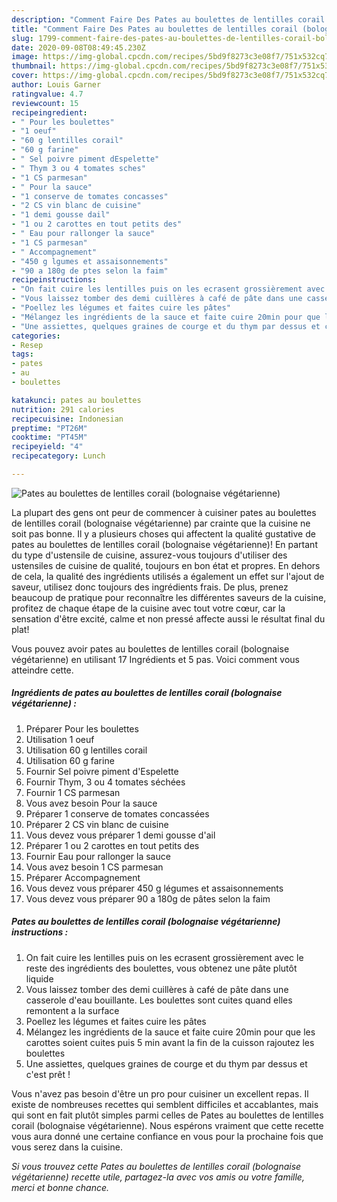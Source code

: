 ```yaml
---
description: "Comment Faire Des Pates au boulettes de lentilles corail (bolognaise végétarienne)"
title: "Comment Faire Des Pates au boulettes de lentilles corail (bolognaise végétarienne)"
slug: 1799-comment-faire-des-pates-au-boulettes-de-lentilles-corail-bolognaise-vegetarienne
date: 2020-09-08T08:49:45.230Z
image: https://img-global.cpcdn.com/recipes/5bd9f8273c3e08f7/751x532cq70/pates-au-boulettes-de-lentilles-corail-bolognaise-vegetarienne-photo-principale-de-la-recette.jpg
thumbnail: https://img-global.cpcdn.com/recipes/5bd9f8273c3e08f7/751x532cq70/pates-au-boulettes-de-lentilles-corail-bolognaise-vegetarienne-photo-principale-de-la-recette.jpg
cover: https://img-global.cpcdn.com/recipes/5bd9f8273c3e08f7/751x532cq70/pates-au-boulettes-de-lentilles-corail-bolognaise-vegetarienne-photo-principale-de-la-recette.jpg
author: Louis Garner
ratingvalue: 4.7
reviewcount: 15
recipeingredient:
- " Pour les boulettes"
- "1 oeuf"
- "60 g lentilles corail"
- "60 g farine"
- " Sel poivre piment dEspelette"
- " Thym 3 ou 4 tomates sches"
- "1 CS parmesan"
- " Pour la sauce"
- "1 conserve de tomates concasses"
- "2 CS vin blanc de cuisine"
- "1 demi gousse dail"
- "1 ou 2 carottes en tout petits des"
- " Eau pour rallonger la sauce"
- "1 CS parmesan"
- " Accompagnement"
- "450 g lgumes et assaisonnements"
- "90 a 180g de ptes selon la faim"
recipeinstructions:
- "On fait cuire les lentilles puis on les ecrasent grossièrement avec le reste des ingrédients des boulettes, vous obtenez une pâte plutôt liquide"
- "Vous laissez tomber des demi cuillères à café de pâte dans une casserole d&#39;eau bouillante. Les boulettes sont cuites quand elles remontent a la surface"
- "Poellez les légumes et faites cuire les pâtes"
- "Mélangez les ingrédients de la sauce et faite cuire 20min pour que les carottes soient cuites puis 5 min avant la fin de la cuisson rajoutez les boulettes"
- "Une assiettes, quelques graines de courge et du thym par dessus et c&#39;est prêt !"
categories:
- Resep
tags:
- pates
- au
- boulettes

katakunci: pates au boulettes 
nutrition: 291 calories
recipecuisine: Indonesian
preptime: "PT26M"
cooktime: "PT45M"
recipeyield: "4"
recipecategory: Lunch

---
```



![Pates au boulettes de lentilles corail (bolognaise végétarienne)](https://img-global.cpcdn.com/recipes/5bd9f8273c3e08f7/751x532cq70/pates-au-boulettes-de-lentilles-corail-bolognaise-vegetarienne-photo-principale-de-la-recette.jpg)

La plupart des gens ont peur de commencer à cuisiner pates au boulettes de lentilles corail (bolognaise végétarienne) par crainte que la cuisine ne soit pas bonne. Il y a plusieurs choses qui affectent la qualité gustative de pates au boulettes de lentilles corail (bolognaise végétarienne)! En partant du type d'ustensile de cuisine, assurez-vous toujours d'utiliser des ustensiles de cuisine de qualité, toujours en bon état et propres. En dehors de cela, la qualité des ingrédients utilisés a également un effet sur l'ajout de saveur, utilisez donc toujours des ingrédients frais. De plus, prenez beaucoup de pratique pour reconnaître les différentes saveurs de la cuisine, profitez de chaque étape de la cuisine avec tout votre cœur, car la sensation d'être excité, calme et non pressé affecte aussi le résultat final du plat!

<!--inarticleads1-->

Vous pouvez avoir pates au boulettes de lentilles corail (bolognaise végétarienne) en utilisant 17 Ingrédients et 5 pas. Voici comment vous atteindre cette.

##### Ingrédients de pates au boulettes de lentilles corail (bolognaise végétarienne) :

1. Préparer  Pour les boulettes
1. Utilisation 1 oeuf
1. Utilisation 60 g lentilles corail
1. Utilisation 60 g farine
1. Fournir  Sel poivre piment d&#39;Espelette
1. Fournir  Thym, 3 ou 4 tomates séchées
1. Fournir 1 CS parmesan
1. Vous avez besoin  Pour la sauce
1. Préparer 1 conserve de tomates concassées
1. Préparer 2 CS vin blanc de cuisine
1. Vous devez vous préparer 1 demi gousse d&#39;ail
1. Préparer 1 ou 2 carottes en tout petits des
1. Fournir  Eau pour rallonger la sauce
1. Vous avez besoin 1 CS parmesan
1. Préparer  Accompagnement
1. Vous devez vous préparer 450 g légumes et assaisonnements
1. Vous devez vous préparer 90 a 180g de pâtes selon la faim




<!--inarticleads2-->

##### Pates au boulettes de lentilles corail (bolognaise végétarienne) instructions :

1. On fait cuire les lentilles puis on les ecrasent grossièrement avec le reste des ingrédients des boulettes, vous obtenez une pâte plutôt liquide
1. Vous laissez tomber des demi cuillères à café de pâte dans une casserole d&#39;eau bouillante. Les boulettes sont cuites quand elles remontent a la surface
1. Poellez les légumes et faites cuire les pâtes
1. Mélangez les ingrédients de la sauce et faite cuire 20min pour que les carottes soient cuites puis 5 min avant la fin de la cuisson rajoutez les boulettes
1. Une assiettes, quelques graines de courge et du thym par dessus et c&#39;est prêt !




<!--inarticleads1-->

<p>
Vous n'avez pas besoin d'être un pro pour cuisiner un excellent repas. Il existe de nombreuses recettes qui semblent difficiles et accablantes, mais qui sont en fait plutôt simples parmi celles de Pates au boulettes de lentilles corail (bolognaise végétarienne). Nous espérons vraiment que cette recette vous aura donné une certaine confiance en vous pour la prochaine fois que vous serez dans la cuisine.
</p>

<p>
<i>Si vous trouvez cette Pates au boulettes de lentilles corail (bolognaise végétarienne) recette utile, partagez-la avec vos amis ou votre famille, merci et bonne chance.</i>
</p>
